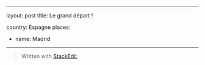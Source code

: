 ----------
layout: post
title: Le grand départ !

country: Espagne
places:
  - name: Madrid

----------

> Written with [StackEdit](https://stackedit.io/).
